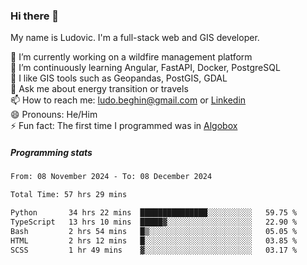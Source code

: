 ### Hi there 👋

My name is Ludovic. I'm a full-stack web and GIS developer.

 🔭 I’m currently working on a wildfire management platform<br/>
 🌱 I’m continuously learning Angular, FastAPI, Docker, PostgreSQL<br/>
 👯 I like GIS tools such as Geopandas, PostGIS, GDAL<br/>
 💬 Ask me about energy transition or travels<br/>
 📫 How to reach me: ludo.beghin@gmail.com or [Linkedin](https://www.linkedin.com/in/ludovic-beghin/)<br/>
 😄 Pronouns: He/Him<br/>
 ⚡ Fun fact: The first time I programmed was in [Algobox](https://fr.wikipedia.org/wiki/Algobox)<br/>

##### Programming stats
<!--START_SECTION:waka-->

```txt
From: 08 November 2024 - To: 08 December 2024

Total Time: 57 hrs 29 mins

Python       34 hrs 22 mins  ███████████████░░░░░░░░░░   59.75 %
TypeScript   13 hrs 10 mins  █████▓░░░░░░░░░░░░░░░░░░░   22.90 %
Bash         2 hrs 54 mins   █▒░░░░░░░░░░░░░░░░░░░░░░░   05.05 %
HTML         2 hrs 12 mins   █░░░░░░░░░░░░░░░░░░░░░░░░   03.85 %
SCSS         1 hr 49 mins    ▓░░░░░░░░░░░░░░░░░░░░░░░░   03.17 %
```

<!--END_SECTION:waka-->
